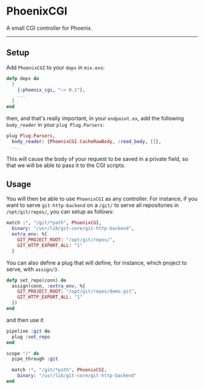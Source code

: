 # PhoenixCGI

A small CGI controller for Phoenix.

---

## Setup

Add `PhoenixCGI` to your `deps` in `mix.exs`:

```elixir
defp deps do
  [
    {:phoenix_cgi, "~> 0.1"},
    ...
  ]
end
```

then, and that's really important, in your `endpoint.ex`, add the following `body_reader` in your `plug Plug.Parsers`:

```elixir
plug Plug.Parsers,
  body_reader: {PhoenixCGI.CacheRawBody, :read_body, []},
  ...
```

This will cause the body of your request to be saved in a private field, so that we will be able to
pass it to the CGI scripts.

## Usage

You will then be able to use `PhoenixCGI` as any controller. For instance, if you want to serve `git-http-backend` on a
`/git/` to serve all repositories in `/opt/git/repos/`, you can setup as follows:

```elixir
match :*, "/git/*path", PhoenixCGI,
  binary: "/usr/lib/git-core/git-http-backend",
  extra_env: %{
    GIT_PROJECT_ROOT: "/opt/git/repos/",
    GIT_HTTP_EXPORT_ALL: "1"
  }
```

You can also define a plug that will define, for instance, which project to serve, with `assign/3`.

```elixir
defp set_repo(conn) do
  assign(conn, :extra_env, %{
    GIT_PROJECT_ROOT: "/opt/git/repos/demo.git",
    GIT_HTTP_EXPORT_ALL: "1"
  })
end
```

and then use it

```elixir
pipeline :git do
  plug :set_repo
end

scope "/" do
  pipe_through :git

  match :*, "/git/*path", PhoenixCGI,
    binary: "/usr/lib/git-core/git-http-backend"
end
```
